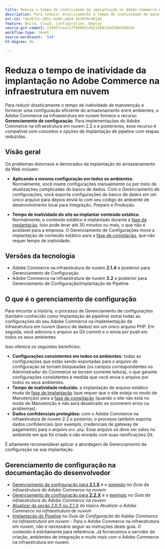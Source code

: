 ```yaml
---
title: Reduza o tempo de inatividade da implantação no Adobe Commerce na infraestrutura em nuvem
description: Para reduzir drasticamente o tempo de inatividade de manutenção e fornecer uma configuração eficiente da sua loja em todos os ambientes, a infraestrutura do Adobe Commerce na nuvem fornece o recurso **Gerenciamento de configuração**. Para implementações do Adobe Commerce na infraestrutura em nuvem 2.2.x e posteriores, esse recurso é compatível com conceitos e opções de Implantação de pipeline com etapas reduzidas.
exl-id: fde3571c-d95c-4a9b-a024-3b29f9c491ab
feature: Build, Cloud, Configuration, Deploy
source-git-commit: 23d957ceac17f9989d14b215582304199d398545
workflow-type: tm+mt
source-wordcount: '549'
ht-degree: 0%

---
```


# Reduza o tempo de inatividade da implantação no Adobe Commerce na infraestrutura em nuvem

Para reduzir drasticamente o tempo de inatividade de manutenção e fornecer uma configuração eficiente do armazenamento entre ambientes, o Adobe Commerce na infraestrutura em nuvem fornece o recurso **Gerenciamento de configuração**. Para implementações do Adobe Commerce na infraestrutura em nuvem 2.2.x e posteriores, esse recurso é compatível com conceitos e opções de Implantação de pipeline com etapas reduzidas.

## Visão geral

Os problemas dolorosos e demorados da implantação do armazenamento da Web incluem:

* **Aplicando a mesma configuração em todos os ambientes.** Normalmente, você insere configurações manualmente ou por meio de atualizações complicadas do banco de dados. Com o Gerenciamento de configurações, você exporta configurações do banco de dados em um único arquivo para depois enviá-lo com seu código do ambiente de desenvolvimento local para Integração, Preparo e Produção.

* **Tempo de inatividade do site ao implantar conteúdo estático.** Normalmente, o conteúdo estático é implantado durante a [fase de implantação](https://experienceleague.adobe.com/en/docs/commerce-cloud-service/user-guide/develop/deploy/process#deploy-phase-deploy-phase). Isso pode levar até 30 minutos ou mais, o que não é aceitável para a empresa. O Gerenciamento de Configurações move a implantação de conteúdo estático para a [fase de compilação](https://experienceleague.adobe.com/en/docs/commerce-cloud-service/user-guide/develop/deploy/process#build-phase-build-phase), que não requer tempo de inatividade.

## Versões da tecnologia

* Adobe Commerce na infraestrutura de nuvem **2.1.4** e posterior para Gerenciamento de Configuração
* Adobe Commerce na infraestrutura de nuvem **2.2** e posterior para Gerenciamento de Configuração/Implantação de Pipeline

## O que é o gerenciamento de configuração

Para encurtar a história, o processo de Gerenciamento de configurações (também conhecido como Implantação de pipeline) extrai todas as configurações do seu Adobe Commerce na implementação da infraestrutura em nuvem (banco de dados) em um único arquivo PHP. Em seguida, você adiciona o arquivo ao Git commit e o envia por push em todos os seus ambientes.

Isso oferece os seguintes benefícios:

* **Configurações consistentes em todos os ambientes:** todas as configurações que estão sendo exportadas para o arquivo de configuração se tornam bloqueadas (os campos correspondentes no Administrador do Commerce se tornam somente leitura), o que garante configurações consistentes à medida que você envia o arquivo por todos os seus ambientes.
* **Tempo de inatividade reduzido:** a implantação de arquivo estático muda da [fase de implantação](https://experienceleague.adobe.com/en/docs/commerce-cloud-service/user-guide/develop/deploy/process#deploy-phase-deploy-phase) (que requer que o site esteja no modo de Manutenção) para a [fase de compilação](https://experienceleague.adobe.com/en/docs/commerce-cloud-service/user-guide/develop/deploy/process#build-phase-build-phase) (quando o site não está no modo de Manutenção e não será desativado se ocorrerem erros ou problemas).
* **Dados confidenciais protegidos:** com o Adobe Commerce na infraestrutura de nuvem 2.2 e posterior, o processo também exporta dados confidenciais (por exemplo, credenciais de gateway de pagamento) para o arquivo `env.php`. Esse arquivo só deve ser salvo no ambiente em que foi criado e não enviado com suas ramificações Git.

É altamente recomendável aplicar a abordagem de Gerenciamento de configuração na sua implantação.

## Gerenciamento de configuração na documentação do desenvolvedor

* [Gerenciamento de configuração para **2.1.X**](https://experienceleague.adobe.com/docs/commerce-cloud-service/user-guide/configure-store/store-settings.html) e o [exemplo](https://experienceleague.adobe.com/docs/commerce-cloud-service/user-guide/configure-store/store-settings.html) no *Guia da infraestrutura do Adobe Commerce na nuvem*
* [Gerenciamento de configuração para **2.2.X**](https://experienceleague.adobe.com/docs/commerce-cloud-service/user-guide/configure-store/store-settings.html) e o [exemplo](https://experienceleague.adobe.com/docs/commerce-cloud-service/user-guide/configure-store/store-settings.html) no *Guia da infraestrutura do Adobe Commerce na nuvem*
* [Atualizar da seção 2.0.X ou 2.1.X](https://experienceleague.adobe.com/docs/commerce-cloud-service/user-guide/develop/upgrade/commerce-version.html#upgrade-from-older-versions) do tópico *Atualizar o Adobe Commerce na infraestrutura de nuvem*
* [Implantação do Pipeline](https://experienceleague.adobe.com/docs/commerce-operations/configuration-guide/deployment/overview.html) no *Guia de Configuração do Adobe Commerce na infraestrutura em nuvem* - Para o Adobe Commerce na infraestrutura em nuvem, não é necessário seguir as instruções deste guia. O conteúdo é estritamente para referência. Já fornecemos o servidor de criação, ambientes de integração e muito mais com o Adobe Commerce na infraestrutura em nuvem.
